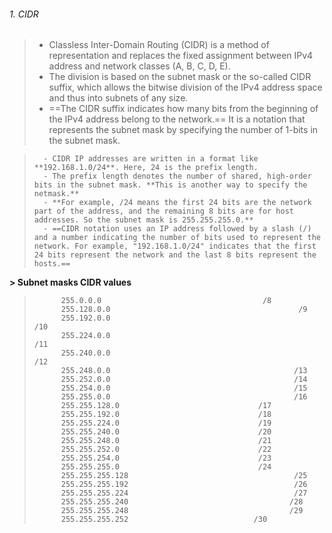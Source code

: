###### 1. CIDR 

>
> 
> 	- Classless Inter-Domain Routing (CIDR) is a method of representation and replaces the fixed assignment between IPv4 address and network classes (A, B, C, D, E).
> 	- The division is based on the subnet mask or the so-called CIDR suffix, which allows the bitwise division of the IPv4 address space and thus into subnets of any size.
> 	- ==The CIDR suffix indicates how many bits from the beginning of the IPv4 address belong to the network.== It is a notation that represents the subnet mask by specifying the number of 1-bits in the subnet mask.

> 
> 
> 		- CIDR IP addresses are written in a format like **192.168.1.0/24**. Here, 24 is the prefix length.
> 		- The prefix length denotes the number of shared, high-order bits in the subnet mask. **This is another way to specify the netmask.**
> 		- **For example, /24 means the first 24 bits are the network part of the address, and the remaining 8 bits are for host addresses. So the subnet mask is 255.255.255.0.**
> 		- ==CIDR notation uses an IP address followed by a slash (/) and a number indicating the number of bits used to represent the network. For example, "192.168.1.0/24" indicates that the first 24 bits represent the network and the last 8 bits represent the hosts.==



> 
> 
**> 		  Subnet masks								CIDR values**
> 
> 
> 			255.0.0.0 								     /8
> 			255.128.0.0 							             /9
> 			255.192.0.0 						                    /10
> 			255.224.0.0                                                                 /11
> 			255.240.0.0 						                    /12
> 			255.248.0.0 							            /13
> 			255.252.0.0 							            /14
> 			255.254.0.0 							            /15
> 			255.255.0.0 							            /16
> 			255.255.128.0 							    /17
> 			255.255.192.0 							    /18
> 			255.255.224.0 							    /19
> 			255.255.240.0 							    /20
> 			255.255.248.0 							    /21
> 			255.255.252.0 							    /22
> 			255.255.254.0 							    /23
> 			255.255.255.0  							    /24
> 			255.255.255.128 						            /25
> 			255.255.255.192 						            /26
> 			255.255.255.224 						            /27
> 			255.255.255.240 						           /28
> 			255.255.255.248 						           /29
> 			255.255.255.252							   /30
> 
> 